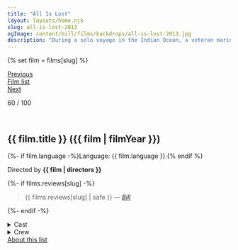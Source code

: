 ```yaml
---
title: "All Is Lost"
layout: layouts/home.njk
slug: all-is-lost-2013
ogImage: content/bill/films/backdrops/all-is-lost-2013.jpg
description: "During a solo voyage in the Indian Ocean, a veteran mariner awakes to find his vessel taking on water after a collision with a stray shipping container. With his radio and navigation equipment disabled, he sails unknowingly into a violent storm and barely escapes with his life. With any luck, the ocean currents may carry him into a shipping lane -- but, with supplies dwindling and the sharks circling, the sailor is forced to face his own mortality."
---
```


{% set film = films[slug] %}

<nav class="films">
  <div class="prev">
    <a href="../tomboy-2011"><i class="fa-solid fa-chevron-left fa-xs"></i> Previous</a>
  </div>
  <div>
    <a href="../">Film list</a>
  </div>
  <div class="next">
    <a href="../dallas-buyers-club-2013">Next <i class="fa-solid fa-chevron-right fa-xs"></i></a>
  </div>
</nav>

<p>60 / 100</p>

<article class="film slug-all-is-lost-2013">
  <div class="backdrop-and-poster">
    <img class="poster" src="../films/posters/{{ slug }}.jpg" alt="">
    <img class="backdrop" src="../films/backdrops/{{ slug }}.jpg" alt="">
  </div>

  <h1>{{ film.title }} ({{ film | filmYear }})</h1>

  <p>
    {%- if film.language -%}Language: {{ film.language }}.{% endif %}
    
  </p>

  <p class="director">
    Directed by <strong>{{ film | directors }}</strong>
  </p>

  {%- if films.reviews[slug] -%}
    <blockquote> 
      {{ films.reviews[slug] | safe }} <em>—&nbsp;<a href="/bill">Bill</a></em>
    </blockquote> 
  {%- endif -%}

  <details>
    <summary>
      Cast
    </summary>
  <ul>
    {%- for cast in film.credits.cast -%}
      <li>
        {{ cast.name }} as <em>{{ cast.character }}</em>
      </li>
    {%- endfor -%}
  </ul>
  </details>

  <details>
    <summary>
      Crew
    </summary>
    <ul>
      {%- for crew in film.credits.crew -%}
        <li>
          {{ crew.name }} &mdash; <em>{{ crew.job }}</em>
        </li>
      {%- endfor -%}
    </ul>
  </details>
  
</article>
<footer>
  <a href="../about">About this list</a>
</footer>
